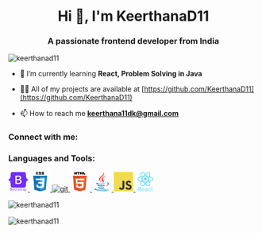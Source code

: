 <h1 align="center">Hi 👋, I'm KeerthanaD11</h1>
<h3 align="center">A passionate frontend developer from India</h3>

<p align="left"> <img src="https://komarev.com/ghpvc/?username=keerthanad11&label=Profile%20views&color=0e75b6&style=flat" alt="keerthanad11" /> </p>

- 🌱 I’m currently learning **React, Problem Solving in Java**

- 👨‍💻 All of my projects are available at [https://github.com/KeerthanaD11](https://github.com/KeerthanaD11)

- 📫 How to reach me **keerthana11dk@gmail.com**

<h3 align="left">Connect with me:</h3>
<p align="left">
</p>

<h3 align="left">Languages and Tools:</h3>
<p align="left"> <a href="https://getbootstrap.com" target="_blank" rel="noreferrer"> <img src="https://raw.githubusercontent.com/devicons/devicon/master/icons/bootstrap/bootstrap-plain-wordmark.svg" alt="bootstrap" width="40" height="40"/> </a> <a href="https://www.w3schools.com/css/" target="_blank" rel="noreferrer"> <img src="https://raw.githubusercontent.com/devicons/devicon/master/icons/css3/css3-original-wordmark.svg" alt="css3" width="40" height="40"/> </a> <a href="https://git-scm.com/" target="_blank" rel="noreferrer"> <img src="https://www.vectorlogo.zone/logos/git-scm/git-scm-icon.svg" alt="git" width="40" height="40"/> </a> <a href="https://www.w3.org/html/" target="_blank" rel="noreferrer"> <img src="https://raw.githubusercontent.com/devicons/devicon/master/icons/html5/html5-original-wordmark.svg" alt="html5" width="40" height="40"/> </a> <a href="https://www.java.com" target="_blank" rel="noreferrer"> <img src="https://raw.githubusercontent.com/devicons/devicon/master/icons/java/java-original.svg" alt="java" width="40" height="40"/> </a> <a href="https://developer.mozilla.org/en-US/docs/Web/JavaScript" target="_blank" rel="noreferrer"> <img src="https://raw.githubusercontent.com/devicons/devicon/master/icons/javascript/javascript-original.svg" alt="javascript" width="40" height="40"/> </a> <a href="https://reactjs.org/" target="_blank" rel="noreferrer"> <img src="https://raw.githubusercontent.com/devicons/devicon/master/icons/react/react-original-wordmark.svg" alt="react" width="40" height="40"/> </a> </p>

<p><img align="center" src="https://github-readme-stats.vercel.app/api/top-langs?username=keerthanad11&show_icons=true&locale=en&layout=compact" alt="keerthanad11" /></p>

<p><img align="center" src="https://github-readme-streak-stats.herokuapp.com/?user=keerthanad11&" alt="keerthanad11" /></p>
